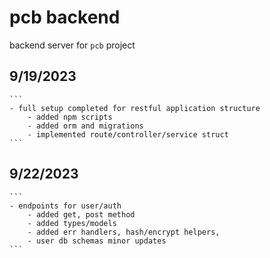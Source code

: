 # pcb backend

backend server for `pcb` project

## 9/19/2023

    ```
    - full setup completed for restful application structure
        - added npm scripts
        - added orm and migrations
        - implemented route/controller/service struct
    ```

## 9/22/2023

    ```
    - endpoints for user/auth
        - added get, post method
        - added types/models
        - added err handlers, hash/encrypt helpers,
        - user db schemas minor updates
    ```
